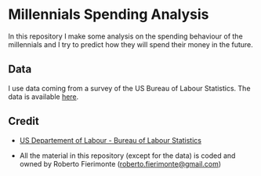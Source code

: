 # Millennials Spending Analysis
In this repository I make some analysis on the spending behaviour of the millennials and I try to predict how they will spend their money in the future.

## Data

I use data coming from a survey of the US Bureau of Labour Statistics. The data is available [here](http://www.bls.gov/cex/csxcross.htm#y1213).
## Credit

* [US Departement of Labour - Bureau of Labour Statistics](http://www.bls.gov/home.htm)

* All the material in this repository (except for the data) is coded and owned by Roberto Fierimonte ([roberto.fierimonte@gmail.com](mailto:roberto.fierimonte@gmail.com))
